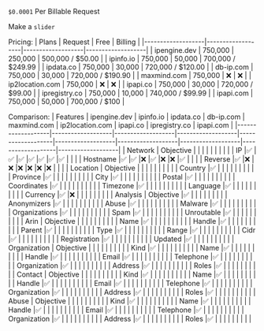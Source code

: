 `$0.0001` Per Billable Request

Make a `slider`

Pricing:
| Plans             | Request           | Free              | Billing           |
|-------------------|-------------------|-------------------|-------------------|
| ipengine.dev      | 750,000           | 250,000           | 500,000 / $50.00  |
| ipinfo.io         | 750,000           | 50,000            | 700,000 / $249.99 |
| ipdata.co         | 750,000           | 30,000            | 720,000 / $120.00 |
| db-ip.com         | 750,000           | 30,000            | 720,000 / $190.90 |
| maxmind.com       | 750,000           | :x:               | :x:               |
| ip2location.com   | 750,000           | :x:               | :x:               |
| ipapi.co          | 750,000           | 30,000            | 720,000 / $99.00  |
| ipregistry.co     | 750,000           | 10,000            | 740,000 / $99.99  |
| ipapi.com         | 750,000           | 50,000            | 700,000 / $100    |

Comparison:
| Features          | ipengine.dev      | ipinfo.io         | ipdata.co         | db-ip.com         | maxmind.com       | ip2location.com   | ipapi.co          | ipregistry.co     | ipapi.com         |
|-------------------|-------------------|-------------------|-------------------|-------------------|-------------------|-------------------|-------------------|-------------------|-------------------|
| Network           | Objective         |                   |                   |                   |                   |                   |                   |                   |                   |
| IP                |:white_check_mark: |:white_check_mark: |:white_check_mark: |:white_check_mark: |:white_check_mark: |:white_check_mark: |:white_check_mark: |                   |                   |
| Hostname          |:white_check_mark: |:white_check_mark: |:x:                |:white_check_mark: |:x:                |:x:                |:white_check_mark: |                   |                   |
| Reverse           |:white_check_mark: |:x:                |:x:                |:x:                |:x:                |:x:                |:x:                |                   |                   |
| Location          | Objective         |                   |                   |                   |                   |                   |                   |                   |                   |
| Country           |:white_check_mark: |                   |                   |                   |                   |                   |                   |                   |                   |
| Province          |:white_check_mark: |                   |                   |                   |                   |                   |                   |                   |                   |
| City              |:white_check_mark: |                   |                   |                   |                   |                   |                   |                   |                   |
| Postal            |:white_check_mark: |                   |                   |                   |                   |                   |                   |                   |                   |
| Coordinates       |:white_check_mark: |                   |                   |                   |                   |                   |                   |                   |                   |
| Timezone          |:white_check_mark: |                   |                   |                   |                   |                   |                   |                   |                   |
| Language          |:white_check_mark: |                   |                   |                   |                   |                   |                   |                   |                   |
| Currency          |:white_check_mark: |:x:                |                   |                   |                   |                   |                   |                   |                   |
| Analysis          | Objective         |:white_check_mark: |                   |                   |                   |                   |                   |                   |                   |
| Anonymizers       |:white_check_mark: |                   |                   |                   |                   |                   |                   |                   |                   |
| Abuse             |:white_check_mark: |                   |                   |                   |                   |                   |                   |                   |                   |
| Malware           |:white_check_mark: |                   |                   |                   |                   |                   |                   |                   |                   |
| Organizations     |:white_check_mark: |                   |                   |                   |                   |                   |                   |                   |                   |
| Spam              |:white_check_mark: |                   |                   |                   |                   |                   |                   |                   |                   |
| Unroutable        |:white_check_mark: |                   |                   |                   |                   |                   |                   |                   |                   |
| Arin              | Objective         |                   |                   |                   |                   |                   |                   |                   |                   |
| Name              |:white_check_mark: |                   |                   |                   |                   |                   |                   |                   |                   |
| Handle            |:white_check_mark: |                   |                   |                   |                   |                   |                   |                   |                   |
| Parent            |:white_check_mark: |                   |                   |                   |                   |                   |                   |                   |                   |
| Type              |:white_check_mark: |                   |                   |                   |                   |                   |                   |                   |                   |
| Range             |:white_check_mark: |                   |                   |                   |                   |                   |                   |                   |                   |
| Cidr              |:white_check_mark: |                   |                   |                   |                   |                   |                   |                   |                   |
| Registration      |:white_check_mark: |                   |                   |                   |                   |                   |                   |                   |                   |
| Updated           |:white_check_mark: |                   |                   |                   |                   |                   |                   |                   |                   |
| Organization      | Objective         |                   |                   |                   |                   |                   |                   |                   |                   |
| Kind              |:white_check_mark: |                   |                   |                   |                   |                   |                   |                   |                   |
| Name              |:white_check_mark: |                   |                   |                   |                   |                   |                   |                   |                   |
| Handle            |:white_check_mark: |                   |                   |                   |                   |                   |                   |                   |                   |
| Email             |:white_check_mark: |                   |                   |                   |                   |                   |                   |                   |                   |
| Telephone         |:white_check_mark: |                   |                   |                   |                   |                   |                   |                   |                   |
| Organization      |:white_check_mark: |                   |                   |                   |                   |                   |                   |                   |                   |
| Address           |:white_check_mark: |                   |                   |                   |                   |                   |                   |                   |                   |
| Roles             |:white_check_mark: |                   |                   |                   |                   |                   |                   |                   |                   |
| Contact           | Objective         |                   |                   |                   |                   |                   |                   |                   |                   |
| Kind              |:white_check_mark: |                   |                   |                   |                   |                   |                   |                   |                   |
| Name              |:white_check_mark: |                   |                   |                   |                   |                   |                   |                   |                   |
| Handle            |:white_check_mark: |                   |                   |                   |                   |                   |                   |                   |                   |
| Email             |:white_check_mark: |                   |                   |                   |                   |                   |                   |                   |                   |
| Telephone         |:white_check_mark: |                   |                   |                   |                   |                   |                   |                   |                   |
| Organization      |:white_check_mark: |                   |                   |                   |                   |                   |                   |                   |                   |
| Address           |:white_check_mark: |                   |                   |                   |                   |                   |                   |                   |                   |
| Roles             |:white_check_mark: |                   |                   |                   |                   |                   |                   |                   |                   |
| Abuse             | Objective         |                   |                   |                   |                   |                   |                   |                   |                   |
| Kind              |:white_check_mark: |                   |                   |                   |                   |                   |                   |                   |                   |
| Name              |:white_check_mark: |                   |                   |                   |                   |                   |                   |                   |                   |
| Handle            |:white_check_mark: |                   |                   |                   |                   |                   |                   |                   |                   |
| Email             |:white_check_mark: |                   |                   |                   |                   |                   |                   |                   |                   |
| Telephone         |:white_check_mark: |                   |                   |                   |                   |                   |                   |                   |                   |
| Organization      |:white_check_mark: |                   |                   |                   |                   |                   |                   |                   |                   |
| Address           |:white_check_mark: |                   |                   |                   |                   |                   |                   |                   |                   |
| Roles             |:white_check_mark: |                   |                   |                   |                   |                   |                   |                   |                   |
